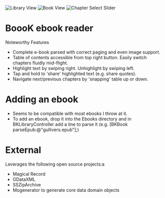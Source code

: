 ![Library View](https://raw.github.com/iskandarinc/Boook/master/screenshot1.png)
![Book View](https://raw.github.com/iskandarinc/Boook/master/screenshot2.png)
![Chapter Select Slider](https://raw.github.com/iskandarinc/Boook/master/screenshot2.png)

# BoooK ebook reader
Noteworthy Features
- Complete e-book parsed with correct paging and even image support.
- Table of contents accessible from top right button. Easily switch chapters fluidly mid-flight.
- Highlight text by swiping right. Unhighlight by swiping left. 
- Tap and hold to 'share' highlighted text (e.g. share quotes).
- Navigate next/previous chapters by 'snapping' table up or down.

# Adding an ebook
- Seems to be compatible with most ebooks I throw at it.
- To add an ebook, drop it into the Ebooks directory and in BKLibraryController add a line to parse it (e.g. [BKBook parseEpub:@"gullivers.epub"];)

# External 
Leverages the following open source projects:a
- Magical Record
- GDataXML
- SSZipArchive
- Mogenerator to generate core data domain objects

 


